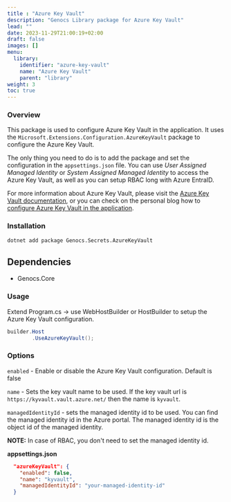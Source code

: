 ```yaml
---
title : "Azure Key Vault"
description: "Genocs Library package for Azure Key Vault"
lead: ""
date: 2023-11-29T21:00:19+02:00
draft: false
images: []
menu:
  library:
    identifier: "azure-key-vault"
    name: "Azure Key Vault"
    parent: "library"
weight: 3
toc: true
---
```



### Overview
This package is used to configure Azure Key Vault in the application. It uses the `Microsoft.Extensions.Configuration.AzureKeyVault` package to configure the Azure Key Vault.

The only thing you need to do is to add the package and set the configuration in the `appsettings.json` file. You can use *User Assigned Managed Identity* or *System Assigned Managed Identity* to access the Azure Key Vault, as well as you can setup RBAC long with Azure EntraID.

For more information about Azure Key Vault, please visit the [Azure Key Vault documentation](https://docs.microsoft.com/en-us/azure/key-vault/), or you can check on the personal blog how to [configure Azure Key Vault in the application](https://genocs.github.io/2022/03/19/azurekeyvault.html).


### Installation

``` bash
dotnet add package Genocs.Secrets.AzureKeyVault
```

## Dependencies

- Genocs.Core

### Usage

Extend Program.cs -> use WebHostBuilder or HostBuilder to setup the Azure Key Vault configuration.

``` cs
builder.Host
        .UseAzureKeyVault();
```

### Options

`enabled` - Enable or disable the Azure Key Vault configuration. Default is false

`name` - Sets the key vault name to be used. If the key vault url is `https://kyvault.vault.azure.net/` then the name is `kyvault`.

`managedIdentityId` - sets the managed identity id to be used. You can find the managed identity id in the Azure portal. The managed identity id is the object id of the managed identity.

**NOTE:** In case of RBAC, you don't need to set the managed identity id.


**appsettings.json**

``` json
  "azureKeyVault": {
    "enabled": false,
    "name": "kyvault",
    "managedIdentityId": "your-managed-identity-id"
  }
```
